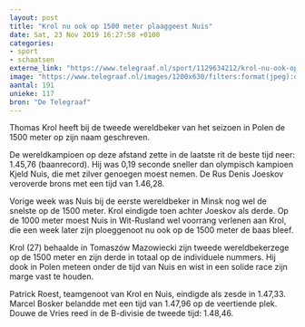 ```yaml
---
layout: post
title: "Krol nu ook op 1500 meter plaaggeest Nuis"
date: Sat, 23 Nov 2019 16:27:58 +0100
categories: 
- sport 
- schaatsen 
externe_link: "https://www.telegraaf.nl/sport/1129634212/krol-nu-ook-op-1500-meter-plaaggeest-nuis"
image: "https://www.telegraaf.nl/images/1200x630/filters:format(jpeg):quality(80)/cdn-kiosk-api.telegraaf.nl/e5b47686-0e05-11ea-833c-0218eaf05005.jpg"
aantal: 191
unieke: 117
bron: "De Telegraaf"
---
```


<p class="intro">Thomas Krol heeft bij de tweede wereldbeker van het seizoen in Polen de 1500 meter op zijn naam geschreven.</p> <p>De wereldkampioen op deze afstand zette in de laatste rit de beste tijd neer: 1.45,76 (baanrecord). Hij was 0,19 seconde sneller dan olympisch kampioen Kjeld Nuis, die met zilver genoegen moest nemen. De Rus Denis Joeskov veroverde brons met een tijd van 1.46,28.</p><p>Vorige week was Nuis bij de eerste wereldbeker in Minsk nog wel de snelste op de 1500 meter. Krol eindigde toen achter Joeskov als derde. Op de 1000 meter moest Nuis in Wit-Rusland wel voorrang verlenen aan Krol, die een week later zijn ploeggenoot nu ook op de 1500 meter de baas bleef.</p><p>Krol (27) behaalde in Tomaszów Mazowiecki zijn tweede wereldbekerzege op de 1500 meter en zijn derde in totaal op de individuele nummers. Hij dook in Polen meteen onder de tijd van Nuis en wist in een solide race zijn marge vast te houden.</p><p>Patrick Roest, teamgenoot van Krol en Nuis, eindigde als zesde in 1.47,33. Marcel Bosker belandde met een tijd van 1.47,96 op de veertiende plek. Douwe de Vries reed in de B-divisie de tweede tijd: 1.48,46.</p>

